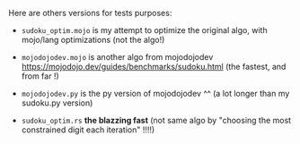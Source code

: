 Here are others versions for tests purposes:

- `sudoku_optim.mojo` is my attempt to optimize the original algo, with mojo/lang optimizations (not the algo!)
- `mojodojodev.mojo` is another algo from mojodojodev https://mojodojo.dev/guides/benchmarks/sudoku.html (the fastest, and from far !)
- `mojodojodev.py` is the py version of mojodojodev ^^ (a lot longer than my sudoku.py version)

- `sudoku_optim.rs` **the blazzing fast** (not same algo by "choosing the most constrained digit each iteration" !!!!)
